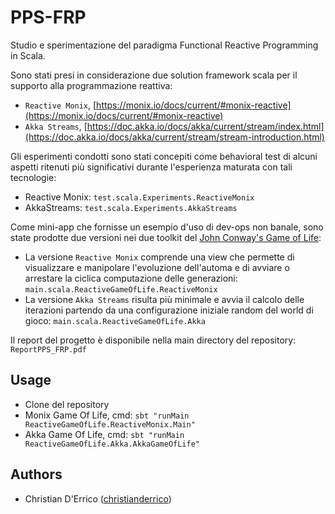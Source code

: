 # PPS-FRP
Studio e sperimentazione del paradigma Functional Reactive Programming in Scala.

Sono stati presi in considerazione due solution framework scala per il supporto alla programmazione reattiva:
- `Reactive Monix`, [https://monix.io/docs/current/#monix-reactive](https://monix.io/docs/current/#monix-reactive)
- `Akka Streams`, [https://doc.akka.io/docs/akka/current/stream/index.html](https://doc.akka.io/docs/akka/current/stream/stream-introduction.html)

Gli esperimenti condotti sono stati concepiti come behavioral test di alcuni aspetti ritenuti più significativi durante l'esperienza maturata con tali tecnologie:
- Reactive Monix: `test.scala.Experiments.ReactiveMonix`
- AkkaStreams: `test.scala.Experiments.AkkaStreams`

Come mini-app che fornisse un esempio d'uso di dev-ops non banale, sono state prodotte due versioni nei due toolkit del [John Conway's Game of Life](https://it.wikipedia.org/wiki/Gioco_della_vita):
- La versione `Reactive Monix` comprende una view che permette di visualizzare e manipolare l'evoluzione dell'automa e di avviare o arrestare la ciclica computazione delle generazioni: `main.scala.ReactiveGameOfLife.ReactiveMonix`
- La versione `Akka Streams` risulta più minimale e avvia il calcolo delle iterazioni partendo da una configurazione iniziale random del world di gioco: `main.scala.ReactiveGameOfLife.Akka`

Il report del progetto è disponibile nella main directory del repository: `ReportPPS_FRP.pdf`

## Usage
- Clone del repository
- Monix Game Of Life, cmd: `sbt "runMain ReactiveGameOfLife.ReactiveMonix.Main"`
- Akka Game Of Life, cmd: `sbt "runMain ReactiveGameOfLife.Akka.AkkaGameOfLife"`

## Authors
- Christian D'Errico ([christianderrico](https://github.com/christianderrico))


